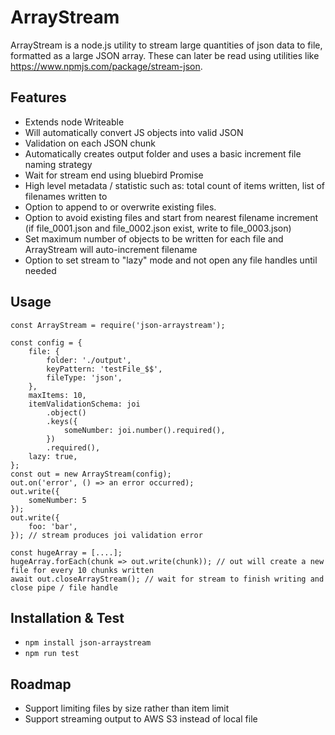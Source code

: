 # ArrayStream
ArrayStream is a node.js utility to stream large quantities of json data to file, formatted as a large JSON array.
These can later be read using utilities like https://www.npmjs.com/package/stream-json.

## Features
- Extends node Writeable
- Will automatically convert JS objects into valid JSON
- Validation on each JSON chunk
- Automatically creates output folder and uses a basic increment file naming strategy
- Wait for stream end using bluebird Promise
- High level metadata / statistic such as: total count of items written, list of filenames written to
- Option to append to or overwrite existing files.
- Option to avoid existing files and start from nearest filename increment (if file_0001.json and file_0002.json exist, 
	write to file_0003.json)
- Set maximum number of objects to be written for each file and ArrayStream will auto-increment filename
- Option to set stream to "lazy" mode and not open any file handles until needed

## Usage
```
const ArrayStream = require('json-arraystream');

const config = {
	file: {
		folder: './output',
		keyPattern: 'testFile_$$',
		fileType: 'json',
	},
	maxItems: 10,
	itemValidationSchema: joi
		.object()
		.keys({
			someNumber: joi.number().required(),
		})
		.required(),
	lazy: true,
};
const out = new ArrayStream(config);
out.on('error', () => an error occurred);
out.write({
	someNumber: 5
});
out.write({
	foo: 'bar',
}); // stream produces joi validation error

const hugeArray = [....];
hugeArray.forEach(chunk => out.write(chunk)); // out will create a new file for every 10 chunks written
await out.closeArrayStream(); // wait for stream to finish writing and close pipe / file handle
```

## Installation & Test
- `npm install json-arraystream`
- `npm run test`

## Roadmap
- Support limiting files by size rather than item limit
- Support streaming output to AWS S3 instead of local file
